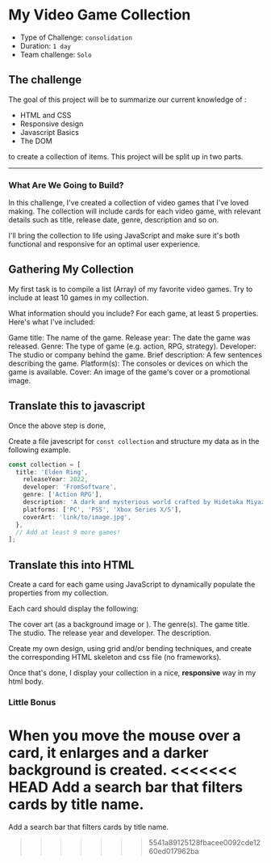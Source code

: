 # My Video Game Collection

- Type of Challenge: `consolidation`
- Duration: `1 day`
- Team challenge: `Solo`

## The challenge

The goal of this project will be to summarize our current knowledge of :

- HTML and CSS
- Responsive design
- Javascript Basics
- The DOM

to create a collection of items. 
This project will be split up in two parts.

---

### What Are We Going to Build?

In this challenge, I've created a collection of video games that I've loved making. The collection will include cards for each video game, with relevant details such as title, release date, genre, description and so on.

I'll bring the collection to life using JavaScript and make sure it's both functional and responsive for an optimal user experience.

## Gathering My Collection

My first task is to compile a list (Array) of my favorite video games. Try to include at least 10 games in my collection.

What information should you include?
For each game, at least 5 properties. Here's what I've included:

Game title: The name of the game.
Release year: The date the game was released.
Genre: The type of game (e.g. action, RPG, strategy).
Developer: The studio or company behind the game.
Brief description: A few sentences describing the game.
Platform(s): The consoles or devices on which the game is available.
Cover: An image of the game's cover or a promotional image.

## Translate this to javascript

Once the above step is done, 

Create a file javescript for `const collection` and structure my data as in the following example.

```javascript
const collection = [
  title: 'Elden Ring',
    releaseYear: 2022,
    developer: 'FromSoftware',
    genre: ['Action RPG'],
    description: 'A dark and mysterious world crafted by Hidetaka Miyazaki and George R. R. Martin.',
    platforms: ['PC', 'PS5', 'Xbox Series X/S'],
    coverArt: 'link/to/image.jpg',
  },
  // Add at least 9 more games!
];
```

## Translate this into HTML

Create a card for each game using JavaScript to dynamically populate the properties from my collection.

Each card should display the following:

The cover art (as a background image or <img>).
The genre(s).
The game title.
The studio.
The release year and developer.
The description.

Create my own design, using grid and/or bending techniques, and create the corresponding HTML skeleton and css file (no frameworks).

Once that's done, I display your collection in a nice, **responsive** way in my html body.

### Little Bonus

When you move the mouse over a card, it enlarges and a darker background is created.
<<<<<<< HEAD
Add a search bar that filters cards by title name.
=======
Add a search bar that filters cards by title name.
>>>>>>> 5541a89125128fbacee0092cde1260ed017962ba
